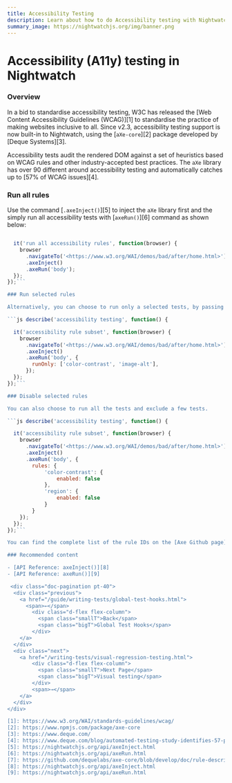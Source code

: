 ```yaml
---
title: Accessibility Testing
description: Learn about how to do Accessibility testing with Nightwatch
summary_image: https://nightwatchjs.org/img/banner.png
---
```


# Accessibility (A11y) testing in Nightwatch

### Overview

In a bid to standardise accessibility testing, W3C has released the [Web Content Accessibility Guidelines (WCAG)][1] to standardise the practice of making websites inclusive to all. Since v2.3, accessibility testing support is now built-in to Nightwatch, using the [`aXe-core`][2] package developed by [Deque Systems][3].

Accessibility tests audit the rendered DOM against a set of heuristics based on WCAG rules and other industry-accepted best practices.
The `aXe` library has over 90 different around accessibility testing and automatically catches up to [57% of WCAG issues][4].

### Run all rules

Use the command [`.axeInject()`][5] to inject the `aXe` library first and the simply run all accessibility tests with [`axeRun()`][6] command as shown below:

```js describe('accessibility testing', function() {

  it('run all accessibility rules', function(browser) {
    browser
      .navigateTo('<https://www.w3.org/WAI/demos/bad/after/home.html>')
      .axeInject()
      .axeRun('body');
  });
});```

### Run selected rules

Alternatively, you can choose to run only a selected tests, by passing the `rule IDs` in an array as shown below:

```js describe('accessibility testing', function() {

  it('accessibility rule subset', function(browser) {
    browser
      .navigateTo('<https://www.w3.org/WAI/demos/bad/after/home.html>')
      .axeInject()
      .axeRun('body', {
        runOnly: ['color-contrast', 'image-alt'],
      });
  });
});```

### Disable selected rules

You can also choose to run all the tests and exclude a few tests.

```js describe('accessibility testing', function() {

  it('accessibility rule subset', function(browser) {
    browser
      .navigateTo('<https://www.w3.org/WAI/demos/bad/after/home.html>')
      .axeInject()
      .axeRun('body', {
        rules: {
            'color-contrast': {
                enabled: false
            },
            'region': {
                enabled: false
            }
        }
    });
  });
});```

You can find the complete list of the rule IDs on the [Axe Github page][7]

### Recommended content

- [API Reference: axeInject()][8]
- [API Reference: axeRun()][9]

 <div class="doc-pagination pt-40">
  <div class="previous">
    <a href="/guide/writing-tests/global-test-hooks.html">
      <span>←</span>
        <div class="d-flex flex-column">
          <span class="smallT">Back</span>
          <span class="bigT">Global Test Hooks</span>
        </div>
    </a>
  </div>
  <div class="next">
    <a href="/writing-tests/visual-regression-testing.html">
        <div class="d-flex flex-column">
          <span class="smallT">Next Page</span>
          <span class="bigT">Visual testing</span>
        </div>
        <span>→</span>
    </a>
  </div>
</div>

[1]: https://www.w3.org/WAI/standards-guidelines/wcag/
[2]: https://www.npmjs.com/package/axe-core
[3]: https://www.deque.com/
[4]: https://www.deque.com/blog/automated-testing-study-identifies-57-percent-of-digital-accessibility-issues/
[5]: https://nightwatchjs.org/api/axeInject.html
[6]: https://nightwatchjs.org/api/axeRun.html
[7]: https://github.com/dequelabs/axe-core/blob/develop/doc/rule-descriptions.md
[8]: https://nightwatchjs.org/api/axeInject.html
[9]: https://nightwatchjs.org/api/axeRun.html
